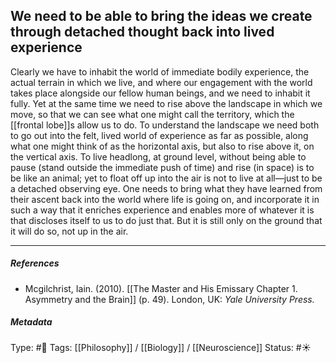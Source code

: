 ## We need to be able to bring the ideas we create through detached thought back into lived experience  # 

Clearly we have to inhabit the world of immediate bodily experience, the actual terrain in which we live, and where our engagement with the world takes place alongside our fellow human beings, and we need to inhabit it fully. Yet at the same time we need to rise above the landscape in which we move, so that we can see what one might call the territory, which the [[frontal lobe]]s allow us to do. To understand the landscape we need both to go out into the felt, lived world of experience as far as possible, along what one might think of as the horizontal axis, but also to rise above it, on the vertical axis. To live headlong, at ground level, without being able to pause (stand outside the immediate push of time) and rise (in space) is to be like an animal; yet to float off up into the air is not to live at all—just to be a detached observing eye. One needs to bring what they have learned from their ascent back into the world where life is going on, and incorporate it in such a way that it enriches experience and enables more of whatever it is that discloses itself to us to do just that. But it is still only on the ground that it will do so, not up in the air.

___

##### References

- Mcgilchrist, Iain. (2010). [[The Master and His Emissary Chapter 1. Asymmetry and the Brain]] (p. 49). London, UK: _Yale University Press._

##### Metadata

Type: #🔴 
Tags: [[Philosophy]] / [[Biology]] / [[Neuroscience]] 
Status: #☀️ 